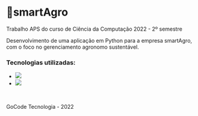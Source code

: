 <h1>🍃smartAgro</h1>

Trabalho APS do curso de Ciência da Computação 2022 - 2º semestre<br>

Desenvolvimento de uma aplicação em Python para a empresa smartAgro, com o foco no gerenciamento agronomo sustentável.<br>

<h3>Tecnologias utilizadas:</h3>

<ul>
  <li><img src="https://img.shields.io/badge/HTML5-E34F26?style=for-the-badge&logo=html5&logoColor=white" />
  <li><img src="https://img.shields.io/badge/sqlite-%2307405e.svg?style=for-the-badge&logo=sqlite&logoColor=white" />
</ul><br>

GoCode Tecnologia - 2022
